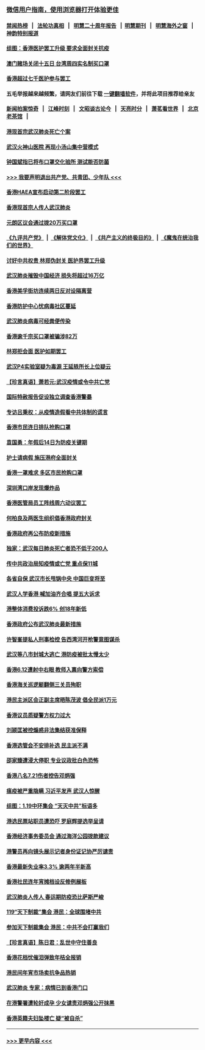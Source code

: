 ### [微信用户指南，使用浏览器打开体验更佳](https://github.com/gfw-breaker/banned-news1/blob/master/indexes/wechat-guide.md?t=0)
#### [禁闻热榜](热点新闻.md?t=0)  &nbsp;&nbsp;|&nbsp;&nbsp; [法轮功真相](https://github.com/gfw-breaker/truth/blob/master/README.md?t=0) &nbsp;&nbsp;|&nbsp;&nbsp; [明慧二十周年报告](https://github.com/gfw-breaker/mh-reports/blob/master/README.md?t=0) &nbsp;&nbsp;|&nbsp;&nbsp;[明慧期刊](https://github.com/gfw-breaker/mh-qikan) &nbsp;&nbsp;|&nbsp;&nbsp; [明慧海外之窗](https://github.com/gfw-breaker/mh-news/blob/master/README.md?t=0) &nbsp;&nbsp;|&nbsp;&nbsp; [神韵特别报道](https://github.com/gfw-breaker/mh-news/blob/master/shenyun.md?t=0)
#### [组图：香港医护罢工升级 要求全面封关抗疫](../pages/nsc415/n11844107.md?t=02060333) 
#### [澳门赌场关闭十五日 台湾周四实名制买口罩](../pages/nsc415/n11845083.md?t=02060333) 
#### [香港超过七千医护参与罢工](../pages/nsc415/n11845051.md?t=02060333) 
#### 五毛举报越来越频繁，请网友们前往下载 [一键翻墙软件](https://github.com/gfw-breaker/ssr-accounts)，并将此项目推荐给亲友
#### [新闻拍案惊奇](https://github.com/gfw-breaker/banned-news1/blob/master/pages/link4.md) &nbsp;&nbsp;|&nbsp;&nbsp; [江峰时刻](https://github.com/gfw-breaker/banned-news1/blob/master/pages/link4.md) &nbsp;&nbsp;|&nbsp;&nbsp; [文昭谈古论今](https://github.com/gfw-breaker/banned-news1/blob/master/pages/link4.md) &nbsp;&nbsp;|&nbsp;&nbsp; [天亮时分](https://github.com/gfw-breaker/banned-news1/blob/master/pages/link4.md) &nbsp;&nbsp;|&nbsp;&nbsp; [萧茗看世界](https://github.com/gfw-breaker/banned-news1/blob/master/pages/link4.md) &nbsp;&nbsp;|&nbsp;&nbsp; [北京老茶馆](https://github.com/gfw-breaker/banned-news1/blob/master/pages/link4.md) &nbsp;&nbsp;|&nbsp;&nbsp; 
#### [港现首宗武汉肺炎死亡个案](../pages/nsc415/n11844998.md?t=02060333) 
#### [武汉火神山医院 再现小汤山集中营模式](../pages/nsc415/n11844763.md?t=02060333) 
#### [钟国斌指已将布口罩交化验所 测试能否防菌](../pages/nsc415/n11842783.md?t=02060333) 
#### [>>> 我要声明退出共产党、共青团、少年队 <<<](https://github.com/begood0513/goodnews/blob/master/quit/letter.md) 
#### [香港HAEA宣布启动第二阶段罢工](../pages/nsc415/n11842723.md?t=02060333) 
#### [香港现首宗人传人武汉肺炎](../pages/nsc415/n11842766.md?t=02060333) 
#### [元朗区议会通过拨20万买口罩](../pages/nsc415/n11842754.md?t=02060333) 
#### [《九评共产党》](https://github.com/begood0513/9ping.md/blob/master/README.md) &nbsp;|&nbsp; [《解体党文化》](../../../../jtdwh.md/blob/master/README.md)  &nbsp;|&nbsp; [《共产主义的终极目的》](../../../../gczydzjmd.md/blob/master/README.md) &nbsp;|&nbsp; [《魔鬼在统治我们的世界》](../../../../mgztzwmdsj.md/blob/master/README.md) 
#### [讨好中共权贵 林郑伪封关 医护界罢工升级](../pages/nsc415/n11842359.md?t=02060333) 
#### [武汉肺炎摧毁中国经济 损失将超过16万亿](../pages/nsc415/n11839723.md?t=02060333) 
#### [香港美孚街坊连续两日反对设隔离营](../pages/nsc415/n11839962.md?t=02060333) 
#### [香港防护中心忧病毒社区蔓延](../pages/nsc415/n11839933.md?t=02060333) 
#### [武汉肺炎病毒可经粪便传染](../pages/nsc415/n11839939.md?t=02060333) 
#### [香港逾千宗买口罩被骗涉82万](../pages/nsc415/n11839914.md?t=02060333) 
#### [林郑拒会面 医护如期罢工](../pages/nsc415/n11839892.md?t=02060333) 
#### [武汉P4实验室疑为毒源 王延轶所长上位疑云](../pages/nsc415/n11835543.md?t=02060333) 
#### [【珍言真语】萧若元:武汉疫情或令中共亡党](../pages/nsc415/n11829394.md?t=02060333) 
#### [国际特赦报告促设独立调查香港警暴](../pages/nsc415/n11833845.md?t=02060333) 
#### [专访吕秉权：从疫情造假看中共体制的谎言](../pages/nsc415/n11833813.md?t=02060333) 
#### [香港市民连日排队抢购口罩](../pages/nsc415/n11833794.md?t=02060333) 
#### [袁国勇：年假后14日为防疫关键期](../pages/nsc415/n11831088.md?t=02060333) 
#### [护士请病假 施压港府全面封关](../pages/nsc415/n11831030.md?t=02060333) 
#### [香港一罩难求 多区市民抢购口罩](../pages/nsc415/n11831002.md?t=02060333) 
#### [深圳湾口岸发现爆炸品](../pages/nsc415/n11828802.md?t=02060333) 
#### [香港医管局员工阵线周六动议罢工](../pages/nsc415/n11828762.md?t=02060333) 
#### [何柏良及两医生组织倡香港政府封关](../pages/nsc415/n11828749.md?t=02060333) 
#### [香港政府再公布防疫新措施](../pages/nsc415/n11828716.md?t=02060333) 
#### [独家：武汉每日肺炎死亡者恐不低于200人](../pages/nsc415/n11828240.md?t=02060333) 
#### [传中共政治局知疫情或亡党 重点保11城](../pages/nsc415/n11828145.md?t=02060333) 
#### [各省自保 武汉市长甩锅中央 中国巨变将至](../pages/nsc415/n11828021.md?t=02060333) 
#### [武汉人学香港 喊加油齐合唱 提五大诉求](../pages/nsc415/n11827046.md?t=02060333) 
#### [港整体消费投诉跌6% 创18年新低](../pages/nsc415/n11817280.md?t=02060333) 
#### [香港政府公布武汉肺炎最新措施](../pages/nsc415/n11817152.md?t=02060333) 
#### [许智峯提私人刑事检控 告西湾河开枪警意图谋杀](../pages/nsc415/n11817132.md?t=02060333) 
#### [武汉等八市封城大逃亡 港防疫被批太慢太少](../pages/nsc415/n11817058.md?t=02060333) 
#### [香港6.12遭射中右眼 教师入禀向警方索偿](../pages/nsc415/n11814678.md?t=02060333) 
#### [香港海关巡逻艇翻侧三关员殉职](../pages/nsc415/n11814604.md?t=02060333) 
#### [港民主派区会正副主席晤陈茂波 倡全民派1万元](../pages/nsc415/n11814582.md?t=02060333) 
#### [香港议员质疑警方权力过大](../pages/nsc415/n11814560.md?t=02060333) 
#### [刘颕匡被控煽惑非法集结获准保释](../pages/nsc415/n11811727.md?t=02060333) 
#### [香港选管会不安排补选 民主派不满](../pages/nsc415/n11811691.md?t=02060333) 
#### [邵家臻遭浸大停职 专业议政批白色恐怖](../pages/nsc415/n11811670.md?t=02060333) 
#### [香港八名7.21伤者控告邓炳强](../pages/nsc415/n11811623.md?t=02060333) 
#### [瘟疫被严重隐瞒 习近平发声 武汉人惊醒](../pages/nsc415/n11811186.md?t=02060333) 
#### [组图：1.19中环集会 “天灭中共”标语多](../pages/nsc415/n11809514.md?t=02060333) 
#### [港选民票站职员遭恐吓 罗庭辉提选举呈请](../pages/nsc415/n11808914.md?t=02060333) 
#### [香港经济事务委员会 通过海洋公园拨款建议](../pages/nsc415/n11808906.md?t=02060333) 
#### [港警员再向镜头展示记者身份证记协严厉谴责](../pages/nsc415/n11808888.md?t=02060333) 
#### [香港最新失业率3.3% 逾两年半新高](../pages/nsc415/n11808887.md?t=02060333) 
#### [香港社民连年宵摊档设反修例展板](../pages/nsc415/n11808857.md?t=02060333) 
#### [武汉肺炎人传人 春运期防疫恐比萨斯严峻](../pages/nsc415/n11808739.md?t=02060333) 
#### [119“天下制裁”集会 港民：全球围堵中共](../pages/nsc415/n11806318.md?t=02060333) 
#### [参加天下制裁集会 港民：中共不会打赢我们](../pages/nsc415/n11806596.md?t=02060333) 
#### [【珍言真语】陈日君：乱世中守住善良](../pages/nsc415/n11806247.md?t=02060333) 
#### [香港花档忧催泪弹致年桔全报销](../pages/nsc415/n11806130.md?t=02060333) 
#### [港民间年宵市场卖抗争品热销](../pages/nsc415/n11806073.md?t=02060333) 
#### [武汉肺炎 专家：病情已到香港门口](../pages/nsc415/n11806020.md?t=02060333) 
#### [在港警署遭轮奸成孕 少女谴责邓炳强公开抹黑](../pages/nsc415/n11805981.md?t=02060333) 
#### [香港英籍夫妇坠楼亡 疑“被自杀”](../pages/nsc415/n11805937.md?t=02060333) 

----
#### [ >>> 更早内容 <<< ](../indexes/nsc415-earlier.md)
